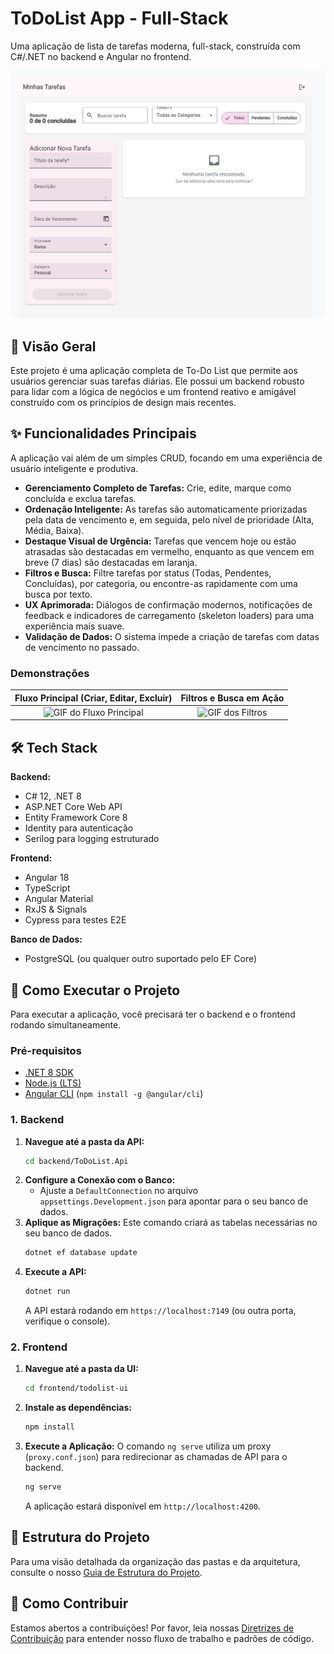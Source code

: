 # ToDoList App - Full-Stack

Uma aplicação de lista de tarefas moderna, full-stack, construída com C#/.NET no backend e Angular no frontend.

![Visão Geral da Aplicação](1.png)

## 🚀 Visão Geral

Este projeto é uma aplicação completa de To-Do List que permite aos usuários gerenciar suas tarefas diárias. Ele possui um backend robusto para lidar com a lógica de negócios e um frontend reativo e amigável construído com os princípios de design mais recentes.

## ✨ Funcionalidades Principais

A aplicação vai além de um simples CRUD, focando em uma experiência de usuário inteligente e produtiva.

*   **Gerenciamento Completo de Tarefas:** Crie, edite, marque como concluída e exclua tarefas.
*   **Ordenação Inteligente:** As tarefas são automaticamente priorizadas pela data de vencimento e, em seguida, pelo nível de prioridade (Alta, Média, Baixa).
*   **Destaque Visual de Urgência:** Tarefas que vencem hoje ou estão atrasadas são destacadas em vermelho, enquanto as que vencem em breve (7 dias) são destacadas em laranja.
*   **Filtros e Busca:** Filtre tarefas por status (Todas, Pendentes, Concluídas), por categoria, ou encontre-as rapidamente com uma busca por texto.
*   **UX Aprimorada:** Diálogos de confirmação modernos, notificações de feedback e indicadores de carregamento (skeleton loaders) para uma experiência mais suave.
*   **Validação de Dados:** O sistema impede a criação de tarefas com datas de vencimento no passado.

### Demonstrações

| Fluxo Principal (Criar, Editar, Excluir) | Filtros e Busca em Ação |
| :--------------------------------------: | :---------------------------: |
| ![GIF do Fluxo Principal](1.gif)         | ![GIF dos Filtros](2.gif)     |

## 🛠️ Tech Stack

**Backend:**
*   C# 12, .NET 8
*   ASP.NET Core Web API
*   Entity Framework Core 8
*   Identity para autenticação
*   Serilog para logging estruturado

**Frontend:**
*   Angular 18
*   TypeScript
*   Angular Material
*   RxJS & Signals
*   Cypress para testes E2E

**Banco de Dados:**
*   PostgreSQL (ou qualquer outro suportado pelo EF Core)

## 🏁 Como Executar o Projeto

Para executar a aplicação, você precisará ter o backend e o frontend rodando simultaneamente.

### Pré-requisitos

*   [.NET 8 SDK](https://dotnet.microsoft.com/download/dotnet/8.0)
*   [Node.js (LTS)](https://nodejs.org/)
*   [Angular CLI](https://angular.io/cli) (`npm install -g @angular/cli`)

### 1. Backend

1.  **Navegue até a pasta da API:**
    ```bash
    cd backend/ToDoList.Api
    ```
2.  **Configure a Conexão com o Banco:**
    *   Ajuste a `DefaultConnection` no arquivo `appsettings.Development.json` para apontar para o seu banco de dados.
3.  **Aplique as Migrações:**
    Este comando criará as tabelas necessárias no seu banco de dados.
    ```bash
    dotnet ef database update
    ```
4.  **Execute a API:**
    ```bash
    dotnet run
    ```
    A API estará rodando em `https://localhost:7149` (ou outra porta, verifique o console).

### 2. Frontend

1.  **Navegue até a pasta da UI:**
    ```bash
    cd frontend/todolist-ui
    ```
2.  **Instale as dependências:**
    ```bash
    npm install
    ```
3.  **Execute a Aplicação:**
    O comando `ng serve` utiliza um proxy (`proxy.conf.json`) para redirecionar as chamadas de API para o backend.
    ```bash
    ng serve
    ```
    A aplicação estará disponível em `http://localhost:4200`.

## 📂 Estrutura do Projeto

Para uma visão detalhada da organização das pastas e da arquitetura, consulte o nosso [Guia de Estrutura do Projeto](01-project-structure.md).

## 🤝 Como Contribuir

Estamos abertos a contribuições! Por favor, leia nossas [Diretrizes de Contribuição](03-git-flow.md) para entender nosso fluxo de trabalho e padrões de código.
